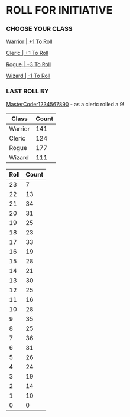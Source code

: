 # ROLL FOR INITIATIVE
### CHOOSE YOUR CLASS

[Warrior | +1 To Roll](https://github.com/benjaminsampica/benjaminsampica/issues/new?title=roll%7Cwarrior&body=Just+click+%27Submit+new+issue%27.)

[Cleric | +1 To Roll](https://github.com/benjaminsampica/benjaminsampica/issues/new?title=roll%7Ccleric&body=Just+click+%27Submit+new+issue%27.)

[Rogue | +3 To Roll](https://github.com/benjaminsampica/benjaminsampica/issues/new?title=roll%7Crogue&body=Just+click+%27Submit+new+issue%27.)

[Wizard | -1 To Roll](https://github.com/benjaminsampica/benjaminsampica/issues/new?title=roll%7Cwizard&body=Just+click+%27Submit+new+issue%27.)
### LAST ROLL BY
[MasterCoder1234567890](https://www.github.com/MasterCoder1234567890) - as a cleric rolled a 9!

|Class|Count|
|-|-|
|Warrior|141|
|Cleric|124|
|Rogue|177|
|Wizard|111|

|Roll|Count|
|-|-|
|23|7
|22|13
|21|34
|20|31
|19|25
|18|23
|17|33
|16|19
|15|28
|14|21
|13|30
|12|25
|11|16
|10|28
|9|35
|8|25
|7|36
|6|31
|5|26
|4|24
|3|19
|2|14
|1|10
|0|0
